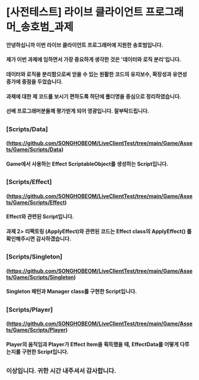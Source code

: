 # [사전테스트] 라이브 클라이언트 프로그래머_송호범_과제

#### 안녕하십니까 이번 라이브 클라이언트 프로그래머에 지원한 송호범입니다.
#### 제가 이번 과제에 임하면서 가장 중요하게 생각한 것은 '데이터와 로직 분리'입니다.
#### 데이터와 로직을 분리함으로써 얻을 수 있는 원활한 코드의 유지보수, 확장성과 유연성 증가에 중점을 두었습니다.
#### 과제에 대한 제 코드를 보시기 편하도록 하단에 폴더명을 중심으로 정리하였습니다.
#### 선배 프로그래머분들께 평가받게 되어 영광입니다. 잘부탁드립니다.

## 

### [Scripts/Data] 
#### (https://github.com/SONGHOBEOM/LiveClientTest/tree/main/Game/Assets/Game/Scripts/Data)
#### Game에서 사용하는 Effect ScriptableObject를 생성하는 Script입니다.

##

### [Scripts/Effect] 
#### (https://github.com/SONGHOBEOM/LiveClientTest/tree/main/Game/Assets/Game/Scripts/Effect)
#### Effect와 관련된 Script입니다. 
#### 과제 2> 리팩토링 (ApplyEffect)와 관련된 코드는 Effect class의 ApplyEffect() 를 확인해주시면 감사하겠습니다.

##

### [Scripts/Singleton] 
#### (https://github.com/SONGHOBEOM/LiveClientTest/tree/main/Game/Assets/Game/Scripts/Singleton)
#### Singleton 패턴과 Manager class를 구현한 Script입니다.

##

### [Scripts/Player] 
#### (https://github.com/SONGHOBEOM/LiveClientTest/tree/main/Game/Assets/Game/Scripts/Player)
#### Player의 움직임과 Player가 Effect Item을 획득했을 때, EffectData를 어떻게 다루는지를 구현한 Script입니다.

## 

### 이상입니다. 귀한 시간 내주셔서 감사합니다.
